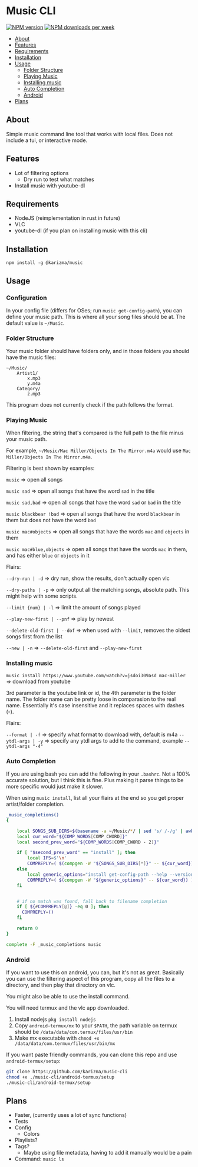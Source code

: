 # Music CLI

[![NPM version](https://img.shields.io/npm/v/@karizma/music?style=flat-square)](https://www.npmjs.com/package/@karizma/music) [![NPM downloads per week](https://img.shields.io/npm/dw/@karizma/music?color=blue&style=flat-square)](https://www.npmjs.com/package/@karizma/music)

<!-- prettier-ignore -->
- [About](#about)
- [Features](#features)
- [Requirements](#requirements)
- [Installation](#installation)
- [Usage](#usage)
  - [Folder Structure](#folder-structure)
  - [Playing Music](#playing-music)
  - [Installing music](#installing-music)
  - [Auto Completion](#auto-completion)
  - [Android](#android)
- [Plans](#plans)

## About

Simple music command line tool that works with local files. Does not include a tui, or interactive mode.

## Features

<!-- prettier-ignore -->
- Lot of filtering options
  - Dry run to test what matches
- Install music with youtube-dl

## Requirements

<!-- prettier-ignore -->
- NodeJS (reimplementation in rust in future)
- VLC
- youtube-dl (if you plan on installing music with this cli)

## Installation

```shell
npm install -g @karizma/music
```

## Usage

### Configuration

In your config file (differs for OSes; run `music get-config-path`), you can define your music path. This is where all your song files should be at. The default value is `~/Music`.

### Folder Structure

Your music folder should have folders only, and in those folders you should
have the music files:

```text
~/Music/
    Artist1/
        x.mp3
        y.m4a
    Category/
        z.mp3
```

This program does not currently check if the path follows the format.

### Playing Music

When filtering, the string that's compared is the full path to the file minus your music path.

For example, `~/Music/Mac Miller/Objects In The Mirror.m4a` would use `Mac Miller/Objects In The Mirror.m4a`.

Filtering is best shown by examples:

`music` => open all songs

`music sad` => open all songs that have the word `sad` in the title

`music sad,bad` => open all songs that have the word `sad` or `bad` in the title

`music blackbear !bad` => open all songs that have the word `blackbear` in them
but does not have the word `bad`

`music mac#objects` => open all songs that have the words `mac` and `objects` in
them

`music mac#blue,objects` => open all songs that have the words `mac` in them,
and has either `blue` or `objects` in it

Flairs:

`--dry-run | -d` => dry run, show the results, don't actually open vlc

`--dry-paths | -p` => only output all the matching songs, absolute path. This might help with some scripts.

`--limit {num} | -l` => limit the amount of songs played

`--play-new-first | --pnf` => play by newest

`--delete-old-first | --dof` => when used with `--limit`, removes the oldest songs first from the list

`--new | -n` => `--delete-old-first` and `--play-new-first`

### Installing music

`music install https://www.youtube.com/watch?v=jsdoi309asd mac-miller` => download from youtube

3rd parameter is the youtube link or id, the 4th parameter is the folder name.
The folder name can be pretty loose in comparasion to the real name. Essentially
it's case insensitive and it replaces spaces with dashes (-).

Flairs:

`--format | -f` => specify what format to download with, default is m4a
`--ytdl-args | -y` => specify any ytdl args to add to the command, example `--ytdl-args "-4"`

### Auto Completion

If you are using bash you can add the following in your `.bashrc`. Not a 100% accurate solution,
but I think this is fine. Plus making it parse things to be more specific would just make it slower.

When using `music install`, list all your flairs at the end so you get proper artist/folder completion.

```bash
_music_completions()
{

    local SONGS_SUB_DIRS=$(basename -a ~/Music/*/ | sed 's/ /-/g' | awk '{print tolower($0)}')
    local cur_word="${COMP_WORDS[COMP_CWORD]}"
    local second_prev_word="${COMP_WORDS[COMP_CWORD - 2]}"

    if [ "$second_prev_word" == "install" ]; then
        local IFS=$'\n'
        COMPREPLY=( $(compgen -W "${SONGS_SUB_DIRS[*]}" -- ${cur_word}) )
    else
        local generic_options="install get-config-path --help --version --play-new-first --delete-old-first --format --ytdl-args --new --dry-run --limit --new --pnf --dof -h -n -d -l -v -f -y"
        COMPREPLY=( $(compgen -W "${generic_options}" -- ${cur_word}) )
    fi


    # if no match was found, fall back to filename completion
    if [ ${#COMPREPLY[@]} -eq 0 ]; then
      COMPREPLY=()
    fi

    return 0
}

complete -F _music_completions music
```

### Android

If you want to use this on android, you can, but it's not as great.
Basically you can use the filtering aspect of this program, copy all the
files to a directory, and then play that directory on vlc.

You might also be able to use the install command.

You will need termux and the vlc app downloaded.

1. Install nodejs `pkg install nodejs`
2. Copy `android-termux/mx` to your `$PATH`, the path variable
   on termux should be `/data/data/com.termux/files/usr/bin`
3. Make mx executable with `chmod +x /data/data/com.termux/files/usr/bin/mx`

If you want paste friendly commands, you can clone this repo and use `android-termux/setup`:

```bash
git clone https://github.com/karizma/music-cli
chmod +x ./music-cli/android-termux/setup
./music-cli/android-termux/setup
```

## Plans

<!-- prettier-ignore -->
- Faster, (currently uses a lot of sync functions)
- Tests
- Config
  - Colors
- Playlists?
- Tags?
  - Maybe using file metadata, having to add it manually would be a pain
- Command: `music ls`

